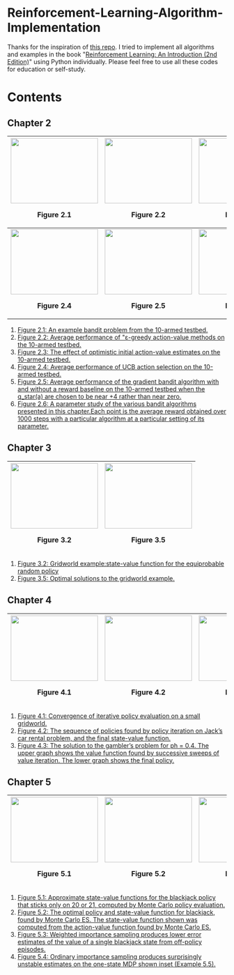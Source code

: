 # Reinforcement-Learning-Algorithm-Implementation
Thanks for the inspiration of [this repo](https://github.com/ShangtongZhang/reinforcement-learning-an-introduction). I tried to implement all algorithms and examples in the book "[Reinforcement Learning: An Introduction (2nd Edition)](http://incompleteideas.net/book/RLbook2018trimmed.pdf)" using Python individually. Please feel free to use all these codes for education or self-study. 

# Contents
## Chapter 2
|<img src="https://i.imgur.com/si2CUuM.png" width="200" height="150"><p align="center"> Figure 2.1 </p>|<img src="https://i.imgur.com/VXX3Gki.png" width="200" height="150"><p align="center"> Figure 2.2 </p>|<img src="https://i.imgur.com/BvkK1fr.png" width="200" height="150"><p align="center"> Figure 2.3 </p>|
|---|---|---|
|<img src="https://i.imgur.com/ev5Nnl1.png" width="200" height="150"><p align="center"> <b>Figure 2.4</b> </p>|<img src="https://i.imgur.com/3rJGoAr.png" width="200" height="150"><p align="center"> <b> Figure 2.5 </b> </p>|<img src="https://i.imgur.com/w3TYCSn.png" width="200" height="150"><p align="center"><b> Figure 2.6 </b> </p>|
1. [Figure 2.1: An example bandit problem from the 10-armed testbed.](https://i.imgur.com/si2CUuM.png) 
2. [Figure 2.2: Average performance of "ε-greedy action-value methods on the 10-armed testbed.](https://i.imgur.com/VXX3Gki.png)
3. [Figure 2.3: The effect of optimistic initial action-value estimates on the 10-armed testbed.](https://i.imgur.com/BvkK1fr.png) 
4. [Figure 2.4: Average performance of UCB action selection on the 10-armed testbed.](https://i.imgur.com/ev5Nnl1.png)
5. [Figure 2.5: Average performance of the gradient bandit algorithm with and without a reward baseline on the 10-armed testbed when the q_star(a) are chosen to be near +4 rather than near zero.](https://i.imgur.com/3rJGoAr.png)
6. [Figure 2.6: A parameter study of the various bandit algorithms presented in this chapter.Each point is the average reward obtained over 1000 steps with a particular algorithm at a particular setting of its parameter.](https://i.imgur.com/w3TYCSn.png)

## Chapter 3
|<img src="https://i.imgur.com/QzGFsT3.png" width="200" height="150"><p align="center"> Figure 3.2 </p>|<img src="https://i.imgur.com/yPPa3Ps.png" width="200" height="150"><p align="center"> Figure 3.5 </p>|
|---|---|

1. [Figure 3.2: Gridworld example:state-value function for the equiprobable random policy](https://i.imgur.com/QzGFsT3.png)
2. [Figure 3.5: Optimal solutions to the gridworld example.](https://i.imgur.com/yPPa3Ps.png)

## Chapter 4
|<img src="https://i.imgur.com/LOqJemG.png" width="200" height="150"><p align="center"> Figure 4.1 </p>|<img src="https://i.imgur.com/Jb1q89P.png" width="200" height="150"><p align="center"> Figure 4.2 </p>|<img src="https://i.imgur.com/ASxCemV.png" width="200" height="150"><p aign="center"> Figure 4.3 </p>|
|---|---|---|
1. [Figure 4.1: Convergence of iterative policy evaluation on a small gridworld.](https://i.imgur.com/LOqJemG.png)
1. [Figure 4.2: The sequence of policies found by policy iteration on Jack’s car rental problem, and the final state-value function.](https://i.imgur.com/Jb1q89P.png)
2. [Figure 4.3: The solution to the gambler’s problem for ph = 0.4. The upper graph shows the value function found by successive sweeps of value iteration. The lower graph shows the final policy.](https://i.imgur.com/ASxCemV.png)

## Chapter 5
|<img src="https://i.imgur.com/bfNIi8v.png" width="200" height="150"><p align="center"> Figure 5.1 </p>|<img src="https://i.imgur.com/Np7J17N.png" width="200" height="150"><p align="center"> Figure 5.2 </p>|<img src="https://i.imgur.com/G6bGNbu.png" width="200" height="150"><p aign="center"> Figure 5.3 </p>|<img src="https://i.imgur.com/wiynD78.png" width="200" height="150"><p aign="center"> Figure 5.3 </p>|
|---|---|---|---|
1. [Figure 5.1: Approximate state-value functions for the blackjack policy that sticks only on 20 or 21, computed by Monte Carlo policy evaluation.](https://i.imgur.com/bfNIi8v.png)
2. [Figure 5.2: The optimal policy and state-value function for blackjack, found by Monte Carlo ES. The state-value function shown was computed from the action-value function found by Monte Carlo ES.](https://i.imgur.com/Np7J17N.png)
3. [Figure 5.3: Weighted importance sampling produces lower error estimates of the value of a single blackjack state from off-policy episodes.](https://i.imgur.com/G6bGNbu.png)
4. [Figure 5.4: Ordinary importance sampling produces surprisingly unstable estimates on the one-state MDP shown inset (Example 5.5).](https://i.imgur.com/wiynD78.png)
